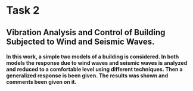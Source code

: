 # Task 2

## Vibration Analysis and Control of Building Subjected to Wind and Seismic Waves.

#### In this work, a simple two models of a building is considered. In both models the response due to wind waves and seismic waves is analyzed and reduced to a comfortable level using different techniques. Then a generalized response is been given. The results was shown and comments been given on it.